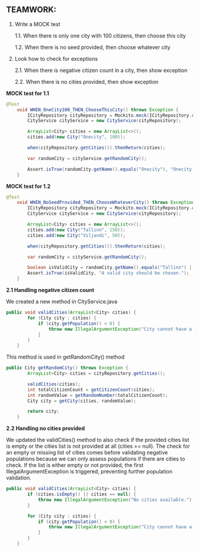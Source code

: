 



## TEAMWORK: 

1. Write a MOCK test
   
   1.1. When there is only one city with 100 citizens, then choose this city
   
   1.2. When there is no seed provided, then choose whatever city
   
2. Look how to check for exceptions
   
     2.1. When there is negative citizen count in a city, then show exception
  
     2.2. When there is no cities provided, then show exception

**MOCK test for 1.1**

```java
@Test
    void WHEN_OneCity100_THEN_ChooseThisCity() throws Exception {
        ICityRepository cityRepository = Mockito.mock(ICityRepository.class);
        CityService cityService = new CityService(cityRepository);

        ArrayList<City> cities = new ArrayList<>();
        cities.add(new City("Onecity", 100));

        when(cityRepository.getCities()).thenReturn(cities);

        var randomCity = cityService.getRandomCity();

        Assert.isTrue(randomCity.getName().equals("Onecity"), "Onecity is supposed to be chosen.");
    }
```

**MOCK test for 1.2**

```java
@Test
    void WHEN_NoSeedProvided_THEN_ChooseWhateverCity() throws Exception {
        ICityRepository cityRepository = Mockito.mock(ICityRepository.class);
        CityService cityService = new CityService(cityRepository);

        ArrayList<City> cities = new ArrayList<>();
        cities.add(new City("Tallinn", 150));
        cities.add(new City("Viljandi", 50));

        when(cityRepository.getCities()).thenReturn(cities);

        var randomCity = cityService.getRandomCity();

        boolean isValidCity = randomCity.getName().equals("Tallinn") || randomCity.getName().equals("Viljandi");
        Assert.isTrue(isValidCity, "A valid city should be chosen.");
    }
```

**2.1 Handling negative citizen count**

We created a new method in CityService.java
```java
public void validCities(ArrayList<City> cities) {
        for (City city : cities) {
            if (city.getPopulation() < 0) {
                throw new IllegalArgumentException("City cannot have a negative population: " + city.getName());
            }
        }
    }
```
This method is used in getRandomCity() method
```java
public City getRandomCity() throws Exception {
        ArrayList<City> cities = cityRepository.getCities();

        validCities(cities);
        int totalCitizenCount = getCitizenCount(cities);
        int randomValue = getRandomNumber(totalCitizenCount);
        City city = getCity(cities, randomValue);

        return city;
    }
```

**2.2 Handling no cities provided**

We updated the validCities() method to also check if the provided cities list is empty or the cities list is not provided at all (cities == null). The check for an empty or missing list of cities comes before validating negative populations because we can only assess populations if there are cities to check. If the list is either empty or not provided, the first IllegalArgumentException is triggered, preventing further population validation.

```java
public void validCities(ArrayList<City> cities) {
        if (cities.isEmpty() || cities == null) {
            throw new IllegalArgumentException("No cities available.");
        }

        for (City city : cities) {
            if (city.getPopulation() < 0) {
                throw new IllegalArgumentException("City cannot have a negative population: " + city.getName());
            }
        }
    }
```
